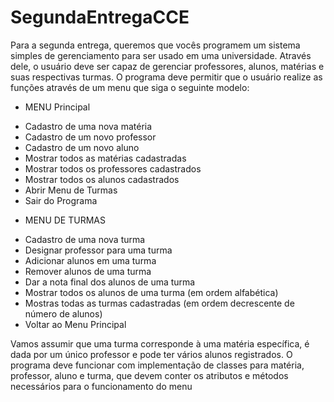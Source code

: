 # SegundaEntregaCCE
Para a segunda entrega, queremos que vocês programem um sistema simples de
gerenciamento para ser usado em uma universidade. Através dele, o usuário deve ser
capaz de gerenciar professores, alunos, matérias e suas respectivas turmas. O
programa deve permitir que o usuário realize as funções através de um menu que
siga o seguinte modelo:

* MENU Principal
- Cadastro de uma nova matéria 
- Cadastro de um novo professor 
- Cadastro de um novo aluno
- Mostrar todos as matérias cadastradas
- Mostrar todos os professores cadastrados
- Mostrar todos os alunos cadastrados
- Abrir Menu de Turmas
- Sair do Programa

* MENU DE TURMAS
- Cadastro de uma nova turma
- Designar professor para uma turma
- Adicionar alunos em uma turma
- Remover alunos de uma turma
- Dar a nota final dos alunos de uma turma
- Mostrar todos os alunos de uma turma (em ordem alfabética)
- Mostras todas as turmas cadastradas (em ordem decrescente de
número de alunos)
- Voltar ao Menu Principal

Vamos assumir que uma turma corresponde à uma matéria específica, é
dada por um único professor e pode ter vários alunos registrados.
O programa deve funcionar com implementação de classes para matéria,
professor, aluno e turma, que devem conter os atributos e métodos
necessários para o funcionamento do menu
